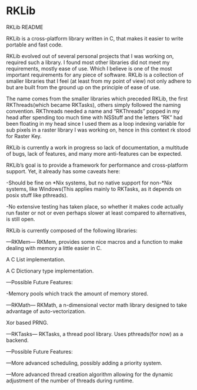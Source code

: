 RKLib
=====
RKLib README

RKLib is a cross-platform library written in C, that makes it easier to write portable and fast code.

RKLib evolved out of several personal projects that I was working on, required such a library. I found most other libraries did not meet my requirements, mostly ease of use. Which I believe is one of the most important requirements for any piece of software. RKLib is a collection of smaller libraries that I feel (at least from my point of view) not only adhere to but are built from the ground up on the principle of ease of use.

The name comes from the smaller libraries which preceded RKLib, the first RKThreads(which became RKTasks), others simply followed the naming convention. RKThreads needed a name and “RKThreads” popped  in my head after spending too much time with NSStuff and the letters “RK” had been floating in my head since I used them as a loop indexing variable for sub pixels in a raster library I was working on, hence in this context rk stood for Raster Key.

RKLib is currently a work in progress so lack of documentation, a multitude of bugs, lack of features, and many more anti-features can be expected.

RKLib’s goal is to provide a framework for performance and cross-platform support. Yet, it already has some caveats here:

-Should be fine on *Nix systems, but no native support for non-*Nix systems, like Windows(This applies mainly to RKTasks, as it depends on posix stuff like pthreads).

-No extensive testing has taken place, so whether it makes code actually run faster or not or even perhaps slower at least compared to alternatives, is still open. 

RKLib is currently composed of the following libraries:

—RKMem—
RKMem, provides some nice macros and a function to make dealing with memory a little easier in C.

A C List implementation.

A C Dictionary type implementation.

—Possible Future Features:

-Memory pools which track the amount of memory stored.

—RKMath—
RKMath, a n-dimensional vector math library designed to take advantage of auto-vectorization.

Xor based PRNG.

—RKTasks—
RKTasks, a thread pool library. Uses pthreads(for now) as a backend.

—Possible Future Features:

—More advanced scheduling, possibly adding a priority system.

—More advanced thread creation algorithm allowing for the dynamic adjustment of the number of threads during runtime.
